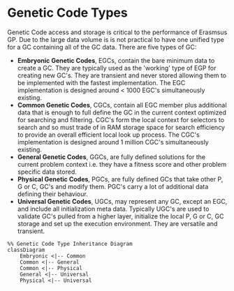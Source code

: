 # Genetic Code Types

Genetic Code access and storage is critical to the performance of Erasmsus GP. Due to the large data volume is is not practical to have one unified type for a GC containing all of the GC data. There are five types of GC:

- **Embryonic Genetic Codes**, EGCs, contain the bare minimum data to create a GC. They are typically used as the 'working' type of EGP for creating new GC's. They are transient and never stored allowing them to be implemented with the fastest implementation. The EGC implementation is designed around < 1000 EGC's simultaneously existing.
- **Common Genetic Codes**, CGCs, contain all EGC member plus additional data that is enough to full define the GC in the current context optimized for searching and filtering. CGC's form the local context for selectors to search and so must trade of in RAM storage space for search efficiency to provide an overall efficient local look up process. The CGC's implementation is designed around 1 million CGC's simultaneously existing.
- **General Genetic Codes**, GGCs, are fully defined solutions for the current problem context i.e. they have a fitness score and other problem specific data stored.
- **Physical Genetic Codes**, PGCs, are fully defined GCs that take other P, G or C, GC's and modify them. PGC's carry a lot of additional data defining their behaviour.
- **Universal Genetic Codes**, UGCs, may represent any GC, except an EGC, and include all initialization meta data. Typically UGC's are used to validate GC's pulled from a higher layer, initialize the local P, G or C, GC storage and set up the execution environment. They are versatile and transient.

```Mermaid
%% Genetic Code Type Inheritance Diagram
classDiagram
    Embryonic <|-- Common
    Common <|-- General
    Common <|-- Physical
    General <|-- Universal
    Physical <|-- Universal
```
